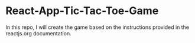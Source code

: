 # React-App-Tic-Tac-Toe-Game
In this repo, I will create the game based on the instructions provided in the reactjs.org documentation.
